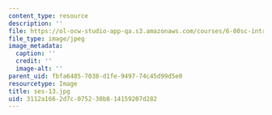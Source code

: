 ```yaml
---
content_type: resource
description: ''
file: https://ol-ocw-studio-app-qa.s3.amazonaws.com/courses/6-00sc-introduction-to-computer-science-and-programming-spring-2011/3112a1662d7c075230b814159207d282_ses-13.jpg
file_type: image/jpeg
image_metadata:
  caption: ''
  credit: ''
  image-alt: ''
parent_uid: fbfa6485-7038-d1fe-9497-74c45d99d5e0
resourcetype: Image
title: ses-13.jpg
uid: 3112a166-2d7c-0752-30b8-14159207d282
---
```

